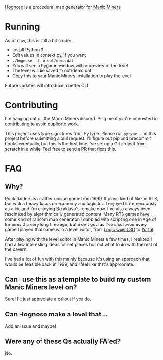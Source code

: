 [Hognose](https://en.wikipedia.org/wiki/Hognose)
is a procedural map generator for
[Manic Miners](https://manicminers.baraklava.com/)

# Running

As of now, this is still a bit crude:
- Install Python 3
- Edit values in context.py, if you want
- `./hognose -d -o out/demo.dat`
- You will see a Pygame window with a preview of the level
- The level will be saved to out/demo.dat
- Copy this to your Manic Miners installation to play the level

Future updates will introduce a better CLI

# Contributing

I'm hanging out on the Manic Miners discord. Ping me if you're interested in
contributing to avoid duplicate work.

This project uses type signatures from PyType. Please run `pytype .` on this
project before submitting a pull request. I'll figure out pip and precommit
hooks eventually, but this is the first time I've set up a Git project from
scratch in a while. Feel free to send a PR that fixes this.

# FAQ

## Why?

Rock Raiders is a rather unique game from 1999. It plays kind of like an RTS,
but with a heavy focus on economy and logistics. I enjoyed it tremendously as
a kid and I'm enjoying Baraklava's remake now. I've also always been fascinated
by algorithmically generated content. Many RTS games have some kind of random
map generator. I dabbled with scripting one in Age of Empires 2 a very long
time ago, but didn't get far. I've also loved every game I played that came
with a level editor, from
[Logic Quest 3D](https://www.youtube.com/watch?v=605CeYpos1U&list=PL7A1EE48A7DD84B65&ab_channel=maxmouse713)
to [Portal](https://www.moddb.com/mods/gamma-energy).

After playing with the level editor in Manic Miners a few times, I realized I
had a few interesting ideas for set pieces but not what to do with the rest of
the cavern.

I've had a lot of fun with this mainly because it's using an approach that
would be feasible back in 1999, and I feel like that's appropriate.

## Can I use this as a template to build my custom Manic Miners level on?

Sure! I'd just appreciate a callout if you do.

## Can Hognose make a level that...

Add an issue and maybe!

## Were any of these Qs actually FA'ed?

No.